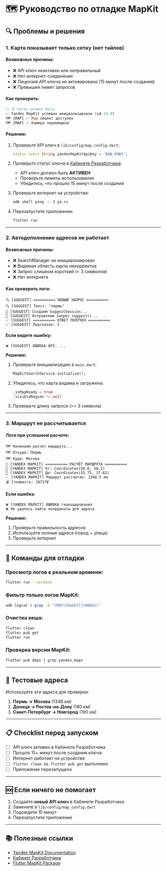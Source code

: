 # 🗺️ Руководство по отладке MapKit

## 🔍 Проблемы и решения

### 1. **Карта показывает только сетку (нет тайлов)**

#### Возможные причины:
- ❌ API ключ неактивен или неправильный
- ❌ Нет интернет-соединения
- ❌ Лицензия API ключа не активирована (15 минут после создания)
- ❌ Превышен лимит запросов

#### Как проверить:
```dart
// В логах должно быть:
✅ Yandex MapKit успешно инициализирован (v4.24.0)
🗺️ [MAP] ✅ Map объект доступен
🗺️ [MAP] ✅ Камера перемещена
```

#### Решение:
1. Проверьте API ключ в `lib/config/map_config.dart`:
   ```dart
   static const String yandexMapKitApiKey = 'ВАШ_КЛЮЧ';
   ```

2. Проверьте статус ключа в [Кабинете Разработчика](https://developer.tech.yandex.ru/):
   - API ключ должен быть **АКТИВЕН**
   - Проверьте лимиты использования
   - Убедитесь, что прошло 15 минут после создания

3. Проверьте интернет на устройстве:
   ```bash
   adb shell ping -c 3 ya.ru
   ```

4. Перезапустите приложение:
   ```bash
   flutter run
   ```

---

### 2. **Автодополнение адресов не работает**

#### Возможные причины:
- ❌ SearchManager не инициализирован
- ❌ Видимая область карты некорректна
- ❌ Запрос слишком короткий (< 3 символов)
- ❌ Нет интернета

#### Как проверить логи:
```
🔍 [SUGGEST] ========== НОВЫЙ ЗАПРОС ==========
🔍 [SUGGEST] Текст: "пермь"
📡 [SUGGEST] Создаем SuggestSession...
📡 [SUGGEST] Отправляем запрос suggest()...
✅ [SUGGEST] ========== ОТВЕТ ПОЛУЧЕН ==========
✅ [SUGGEST] Подсказок: 5
```

#### Если видите ошибку:
```
❌ [SUGGEST] ОШИБКА API: ...
```

**Решение:**
1. Проверьте инициализацию в `main.dart`:
   ```dart
   MapKitSearchService.initialize();
   ```

2. Убедитесь, что карта видима и загружена:
   ```dart
   _isMapReady = true
   _visibleRegion != null
   ```

3. Проверьте длину запроса (>= 3 символа)

---

### 3. **Маршрут не рассчитывается**

#### Логи при успешном расчете:
```
🗺️ Начинаем расчет маршрута...
🗺️ Откуда: Пермь
🗺️ Куда: Москва
🚗 [YANDEX MAPKIT] ========== РАСЧЁТ МАРШРУТА ==========
📍 [YANDEX MAPKIT] От: Coordinates(58.0, 56.3)
📍 [YANDEX MAPKIT] До: Coordinates(55.75, 37.62)
✅ [YANDEX MAPKIT] Маршрут рассчитан: 1348.5 км
💰 Стоимость: 20727₽
```

#### Если ошибка:
```
❌ [YANDEX MAPKIT] ОШИБКА геокодирования
❌ Не удалось найти координаты для адреса
```

**Решение:**
1. Проверьте правильность адресов
2. Используйте полные адреса (город + улица)
3. Проверьте интернет

---

## 📱 Команды для отладки

### Просмотр логов в реальном времени:
```bash
flutter run --verbose
```

### Фильтр только логов MapKit:
```bash
adb logcat | grep -E "(MAP|SUGGEST|YANDEX)"
```

### Очистка кеша:
```bash
flutter clean
flutter pub get
flutter run
```

### Проверка версии MapKit:
```bash
flutter pub deps | grep yandex_maps
```

---

## 🔧 Тестовые адреса

Используйте эти адреса для проверки:

1. **Пермь → Москва** (1348 км)
2. **Донецк → Ростов-на-Дону** (180 км)
3. **Санкт-Петербург → Новгород** (190 км)

---

## 📋 Checklist перед запуском

- [ ] API ключ активен в Кабинете Разработчика
- [ ] Прошло 15+ минут после создания ключа
- [ ] Интернет работает на устройстве
- [ ] `flutter clean && flutter pub get` выполнено
- [ ] Приложение перезапущено

---

## 🆘 Если ничего не помогает

1. Создайте **новый API ключ** в Кабинете Разработчика
2. Замените в `lib/config/map_config.dart`
3. Подождите 15 минут
4. Перезапустите приложение

---

## 📚 Полезные ссылки

- [Yandex MapKit Documentation](https://yandex.ru/dev/mapkit/)
- [Кабинет Разработчика](https://developer.tech.yandex.ru/)
- [Flutter MapKit Package](https://pub.dev/packages/yandex_maps_mapkit)
